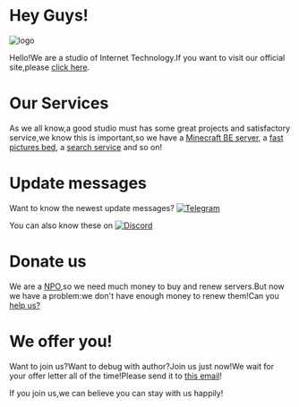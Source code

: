 # Hey Guys!

![logo](https://cdn-pic.gcxstudio.cn/2021/07/05/5B8804572CA7725395EE48BEF3E1BD77.png)

Hello!We are a studio of Internet Technology.If you want to visit our official site,please [click here](https://gbclstudio.cn).

# Our Services

As we all know,a good studio must has some great projects and satisfactory service,we know this is important,so we have a [Minecraft BE server](https://mc,gbclstudio.cn), a [fast pictures bed](https://pic.gbclstudio.cn), a [search service](https://search.gbclstudio.cn) and so on!

# Update messages

Want to know the newest update messages?
[![Telegram](https://img.shields.io/static/v1?label=Update%20Messages&message=GBCLStudio%27s%20Update%20information&color=blue&style=for-the-badge&labelColor=green&logo=telegram)](https://t.me/gbclstudio_news)

You can also know these on [![Discord](https://img.shields.io/discord/879563083616489502?label=Discord&logo=discord&style=for-the-badge)](https://discord.com/channels/879563083616489502/)

# Donate us

We are a [NPO](https://zh.wikipedia.org/wiki/%E9%9D%9E%E7%87%9F%E5%88%A9%E7%B5%84%E7%B9%94),so we need much money to buy and renew servers.But now we have a problem:we don't have enough money to renew them!Can you [help us?](https://afdian.net/@GBCLstudio)

# We offer you!

Want to join us?Want to debug with author?Join us just now!We wait for your offer letter all of the time!Please send it to [this email](mailto:aries@gcxs.fun)!

If you join us,we can believe you can stay with us happily!

